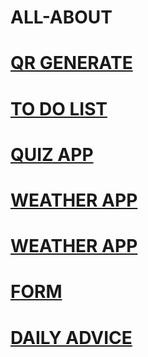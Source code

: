 # ALL-ABOUT
# [QR GENERATE](https://itsmuiz.github.io/qr-generator/)
# [TO DO LIST](https://itsmuiz.github.io/TODO-LIST/)
# [QUIZ APP](https://itsmuiz.github.io/Quiz-App/)
# [WEATHER APP](https://itsmuiz.github.io/weather-App/)
# [WEATHER APP](https://itsmuiz.github.io/weather-App/)
# [FORM](https://itsmuiz.github.io/form/)
# [DAILY ADVICE](https://itsmuiz.github.io/advice-app/)
